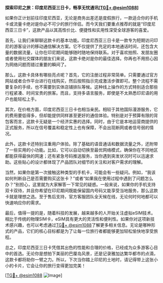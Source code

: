 **探索印尼之旅：印度尼西亚三日卡，畅享无忧通讯[[TG💪+ @esim1088](https://t.me/s/esim1088)]**

如果你正计划前往印度尼西亚，无论是商务出差还是度假旅行，一款适合你的手机卡或流量卡绝对是你必不可少的旅行伴侣。而今天我们要重点推荐的就是“印度尼西亚三日卡”，这款产品以其高性价比、便捷性和实用性深受全球游客的喜爱。

首先，让我们来聊聊这款卡的基本功能。印度尼西亚三日卡是一款专为短期访问印尼的游客设计的移动通信解决方案。它不仅提供了充足的本地通话时间，还包含大量的数据流量，让你在印尼期间能够随时随地保持联系。对于喜欢拍照、发朋友圈或者使用社交媒体的朋友们来说，这款卡绝对是你的最佳选择。你再也不用担心因为网络问题而错过重要的瞬间了。

那么，这款卡具体有哪些亮点呢？首先，它的注册过程非常简单。只需要通过官方网站或者合作平台进行在线购买，然后按照指示完成激活步骤即可。整个流程不需要复杂的手续，也不需要到实体店铺排队等候。这种线上操作的方式特别适合那些行程紧凑、时间宝贵的旅客。而且，支持多语言服务，即使是不太熟悉印尼语的用户也能轻松上手。

其次，在价格方面，印度尼西亚三日卡也相当亲民。相较于其他国际漫游服务，它的费用要低得多，但却能提供同样甚至更好的通信体验。特别是对于预算有限的背包客而言，这款卡无疑是一个经济实惠的选择。同时，由于它是本地运营商提供的正式服务，所以在信号覆盖和稳定性上也有保障，不会出现断网或者信号弱的情况。

此外，这款卡还特别注重用户体验。除了基础的语音通话和数据流量之外，还附带了一些实用的小功能。比如，它可以自动切换至最优网络模式，确保你在不同地区都能获得最快的网速；还有紧急号码推送服务，当你遇到突发状况时可以迅速求助。这些贴心的设计都体现了产品团队对细节的关注和对客户需求的理解。

当然，如果你是第一次接触这种类型的手机卡，可能会有一些疑问。例如，“我该如何判断自己是否需要购买这张卡？”或者“如果我在使用过程中遇到了问题怎么办？”别担心，这里就为大家解答一下常见的疑惑。一般来说，如果你的手机支持双卡双待，并且你希望在印尼期间既能保留国内号码又能享受当地服务，那么这款卡就是理想之选。至于售后支持，官方客服团队全天候在线，无论何时何地都可以快速响应你的需求。

最后，值得一提的是，随着科技的发展，越来越多的人开始关注虚拟eSIM技术。相比于传统的物理SIM卡，eSIM具有更大的灵活性和便利性。如果你对这项新技术感兴趣，也可以考虑通过[TG💪+ @esim1088](https://t.me/s/esim1088)了解更多相关信息。无论是哪种形式的产品，它们的核心目标都是为了让每一位旅行者都能够更加轻松愉快地享受旅程。

总之，印度尼西亚三日卡凭借其出色的性能和合理的价格，已经成为众多游客心目中的首选。无论你是想拍下美丽的巴厘岛风景，还是记录雅加达繁华都市的点滴，这款卡都将助你一臂之力。所以，下次当你踏上印尼的土地时，请记得带上这张小小的卡片，它会让你的旅行变得更加完美！

[[TG💪+ @esim1088](https://t.me/s/esim1088) ![Image](https://i.postimg.cc/4NQfJmqS/Snipaste-2025-05-13-00-14-12.png)]